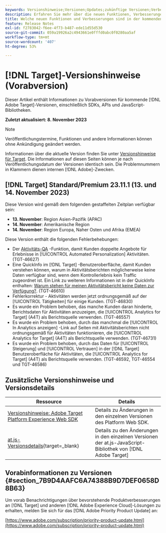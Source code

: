 ```yaml
---
keywords: Versionshinweise;Versionen;Updates;zukünftige Versionen;Verbesserungen;neue Funktionen;Fehlerbehebungen;Updates;Vorabversion
description: Erfahren Sie mehr über die neuen Funktionen, Verbesserungen und Fehlerbehebungen in der kommenden Version von [!DNL Adobe Target] sowie in den zugehörigen SDKs, APIs und JavaScript-Bibliotheken.
title: Welche neuen Funktionen und Verbesserungen sind in der kommenden  [!DNL Target] -Version enthalten?
feature: Release Notes
exl-id: f2783042-f6ee-4f73-b487-ede11d55d530
source-git-commit: 059a19926a2c4943661e0fffd0abc0f0280aa5af
workflow-type: tm+mt
source-wordcount: '407'
ht-degree: 53%

---
```


# [!DNL Target]-Versionshinweise (Vorabversion)

Dieser Artikel enthält Informationen zu Vorabversionen für kommende [!DNL Adobe Target]-Versionen, einschließlich SDKs, APIs und JavaScript-Bibliotheken.

**Zuletzt aktualisiert: 8. November 2023**

>[!NOTE]
>
>Veröffentlichungstermine, Funktionen und andere Informationen können ohne Ankündigung geändert werden.
>
>Informationen über die aktuelle Version finden Sie unter [Versionshinweise für Target](release-notes.md). Die Informationen auf diesen Seiten können je nach Veröffentlichungsdatum der Versionen identisch sein. Die Problemnummern in Klammern dienen internen [!DNL Adobe]-Zwecken.

## [!DNL Target] Standard/Premium 23.11.1 (13. und 14. November 2023)

Diese Version wird gemäß dem folgenden gestaffelten Zeitplan verfügbar sein:

* **13. November**: Region Asien-Pazifik (APAC)
* **14. November**: Amerikanische Region
* **14. November**: Region Europa, Naher Osten und Afrika (EMEA)

Diese Version enthält die folgenden Fehlerbehebungen:

* Der [Aktivitäts-QA](/help/main/c-activities/c-activity-qa/activity-qa.md) -Funktion, damit Kunden doppelte Angebote für Erlebnisse in [!UICONTROL Automated Personalization] Aktivitäten. (TGT-46627)
* Eine QuickInfo im [!DNL Target] -Benutzeroberfläche, damit Kunden verstehen können, warum in Aktivitätsberichten möglicherweise keine Daten verfügbar sind, wenn dem Kontrollerlebnis kein Traffic zugeordnet ist. Ein Link zu weiteren Informationen ist in der QuickInfo enthalten: [Warum stehen für meinen Aktivitätsbericht keine Daten zur Verfügung?](/help/main/c-reports/reporting-frequently-asked-questions.md#section_E4722F6445884130951DF79981C8289B). (TGT-46610)
* Fehlerkorrektur - Aktivitäten werden jetzt ordnungsgemäß auf der [!UICONTROL Tätigkeiten] für einige Kunden. (TGT-46830)
* Es wurde ein Problem behoben, das manche Kunden daran hinderte, Berichtsdaten für Aktivitäten anzuzeigen, die [!UICONTROL Analytics for Target] (A4T) als Berichtsquelle verwenden. (TGT-46557)
* Es wurde ein Problem behoben, durch das manchmal die [!UICONTROL In Analytics anzeigen] -Link auf Seiten mit Aktivitätsberichten nicht ordnungsgemäß für Aktivitäten funktionieren, die [!UICONTROL Analytics for Target] (A4T) als Berichtsquelle verwenden. (TGT-46731)
* Es wurde ein Problem behoben, durch das Daten für [!UICONTROL Steigerung] und [!UICONTROL Vertrauen] in der [!DNL Target] Benutzeroberfläche für Aktivitäten, die [!UICONTROL Analytics for Target] (A4T) als Berichtsquelle verwenden. (TGT-46592, TGT-46554 und TGT-46586)

## Zusätzliche Versionshinweise und Versionsdetails

| Ressource | Details |
|--- |--- |
| [Versionshinweise: Adobe Target Platform Experience Web SDK](https://experienceleague.adobe.com/docs/experience-platform/edge/release-notes.html?lang=de) | Details zu Änderungen in den einzelnen Versionen des Platform Web SDK. |
| [at.js-Versionsdetails](https://experienceleague.corp.adobe.com/de/docs/target-dev/developer/client-side/at-js-implementation/target-atjs-versions.html){target=_blank} | Details zu den Änderungen in den einzelnen Versionen der at.js-JavaScript-Bibliothek von [!DNL Adobe Target] |

## Vorabinformationen zu Versionen {#section_7B9D4AAFC6A74388B9D7DEF0658D8B63}

Um vorab Benachrichtigungen über bevorstehende Produktverbesserungen an [!DNL Target] und anderen [!DNL Adobe Experience Cloud]-Lösungen zu erhalten, melden Sie sich für das [!DNL Adobe Priority Product Update] an:

[https://www.adobe.com/subscription/priority-product-update.html](https://www.adobe.com/subscription/priority-product-update.html)
